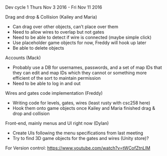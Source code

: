 Dev cycle 1
Thurs Nov 3 2016 - Fri Nov 11 2016
Drag and drop & Collision (Kailey and Maria)-	Can drag over other objects, can’t place over them-	Need to allow wires to overlap but not gates-	Need to be able to detect if wire is connected (maybe simple click)-	Use placeholder game objects for now, Freddy will hook up later-	Be able to delete objectsAccounts (Mack)-	Probably use a DB for usernames, passwords, and a set of map IDs that they can edit and map IDs which they cannot or something more efficient of the sort to maintain permission-	Need to be able to log in and outWires and gates code implementation (Freddy)-	Writing code for levels, gates, wires (least rusty with csc258 here)-	Hook them onto game objects once Kailey and Maria finished drag & drop and collisionFront-end, mainly menus and UI right now (Dylan)-	Create UIs following the menu specifications from last meeting-	Try to find 3D game objects for the gates and wires (Unity store)?For Version control: https://www.youtube.com/watch?v=tWCofZtnLlM
